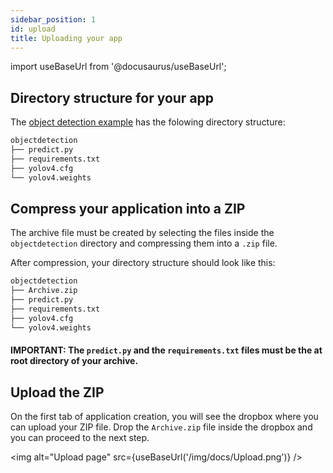```yaml
---
sidebar_position: 1
id: upload
title: Uploading your app
---
```


import useBaseUrl from '@docusaurus/useBaseUrl';

## Directory structure for your app

The [object detection example](https://github.com/deploifai/examples/tree/main/objectdetection) has the folowing directory structure:

```bash
objectdetection
├── predict.py
├── requirements.txt
├── yolov4.cfg
└── yolov4.weights
```

## Compress your application into a ZIP

The archive file must be created by selecting the files inside the `objectdetection` directory and compressing them into a `.zip` file.

After compression, your directory structure should look like this:

```bash
objectdetection
├── Archive.zip
├── predict.py
├── requirements.txt
├── yolov4.cfg
└── yolov4.weights
```

#### IMPORTANT: The `predict.py` and the `requirements.txt` files must be the at root directory of your archive.

## Upload the ZIP

On the first tab of application creation, you will see the dropbox where you can upload your ZIP file. Drop the `Archive.zip` file inside the dropbox and you can proceed to the next step.

<img alt="Upload page" src={useBaseUrl('/img/docs/Upload.png')} />
